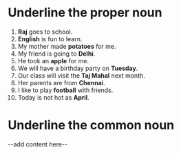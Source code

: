 # Underline the proper noun

1. **Raj** goes to school.
2. **English** is fun to learn.
3. My mother made **potatoes** for me.
4. My friend is going to **Delhi**.
5. He took an **apple** for me. 
6. We will have a birthday party on **Tuesday**.
7. Our class will visit the **Taj Mahal** next month.
8. Her parents are from **Chennai**.
9. I like to play **football** with friends. 
10. Today is not hot as **April**. 

# Underline the common noun

--add content here--
